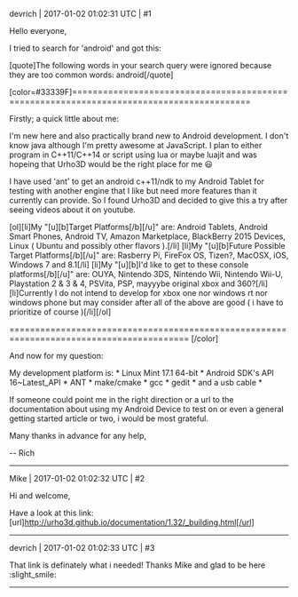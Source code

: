 devrich | 2017-01-02 01:02:31 UTC | #1

Hello everyone,

I tried to search for 'android' and got this:

[quote]The following words in your search query were ignored because they are too common words: android[/quote]

[color=#33339F]=========================================================================================

Firstly; a quick little about me:

I'm new here and also practically brand new to Android development.  I don't know java although I'm pretty awesome at JavaScript.  I plan to either program in C++11/C++14 or script using lua or maybe luajit and was hopeing that Urho3D would be the right place for me  :smiley: 

I have used 'ant' to get an android c++11/ndk to my Android Tablet for testing with another engine that I like but need more features than it currently can provide.  So I found Urho3D and decided to give this a try after seeing videos about it on youtube.

[ol][li]My "[u][b]Target Platforms[/b][/u]" are: Android Tablets, Android Smart Phones, Android TV, Amazon Marketplace, BlackBerry 2015 Devices, Linux ( Ubuntu and possibly other flavors ).[/li]
[li]My "[u][b]Future Possible Target Platforms[/b][/u]" are: Rasberry Pi, FireFox OS, Tizen?, MacOSX, iOS, Windows 7 and 8.1[/li]
[li]My "[u][b]I'd like to get to these console platforms[/b][/u]" are: OUYA, Nintendo 3DS, Nintendo Wii, Nintendo Wii-U, Playstation 2 & 3 & 4, PSVita, PSP, mayyybe original xbox and 360?[/li]
[li]Currently I do not intend to develop for xbox one nor windows rt nor windows phone but may consider after all of the above are good ( i have to prioritize of course )[/li][/ol]

=========================================================================================
[/color]


And now for my question:

My development platform is: * Linux Mint 17.1 64-bit * Android SDK's API 16~Latest_API * ANT * make/cmake * gcc * gedit * and a usb cable *

If someone could point me in the right direction or a url to the documentation about using my Android Device to test on or even a general getting started article or two, i would be most grateful.

Many thanks in advance for any help,

--
Rich

-------------------------

Mike | 2017-01-02 01:02:32 UTC | #2

Hi and welcome,

Have a look at this link: [url]http://urho3d.github.io/documentation/1.32/_building.html[/url]

-------------------------

devrich | 2017-01-02 01:02:33 UTC | #3

That link is definately what i needed! Thanks Mike and glad to be here :slight_smile:

-------------------------

